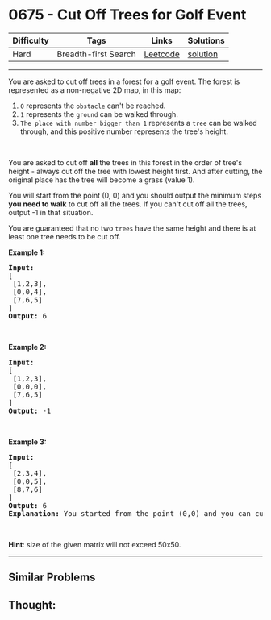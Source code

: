 # 0675 - Cut Off Trees for Golf Event

Difficulty  | Tags | Links | Solutions
----------- | ---- | ----- | -----
Hard | Breadth-first Search | [Leetcode](https://leetcode.com/problems/cut-off-trees-for-golf-event) | [solution](https://leetcode.com/problems/cut-off-trees-for-golf-event/solution/)


-----------

<p>You are asked to cut off trees in a forest for a golf event. The forest is represented as a non-negative 2D map, in this map:</p>

<ol>
	<li><code>0</code> represents the <code>obstacle</code> can&#39;t be reached.</li>
	<li><code>1</code> represents the <code>ground</code> can be walked through.</li>
	<li><code>The place with number bigger than 1</code> represents a <code>tree</code> can be walked through, and this positive number represents the tree&#39;s height.</li>
</ol>

<p>&nbsp;</p>

<p>You are asked to cut off <b>all</b> the trees in this forest in the order of tree&#39;s height - always cut off the tree with lowest height first. And after cutting, the original place has the tree will become a grass (value 1).</p>

<p>You will start from the point (0, 0) and you should output the minimum steps <b>you need to walk</b> to cut off all the trees. If you can&#39;t cut off all the trees, output -1 in that situation.</p>

<p>You are guaranteed that no two <code>trees</code> have the same height and there is at least one tree needs to be cut off.</p>

<p><b>Example 1:</b></p>

<pre>
<b>Input:</b> 
[
 [1,2,3],
 [0,0,4],
 [7,6,5]
]
<b>Output:</b> 6
</pre>

<p>&nbsp;</p>

<p><b>Example 2:</b></p>

<pre>
<b>Input:</b> 
[
 [1,2,3],
 [0,0,0],
 [7,6,5]
]
<b>Output:</b> -1
</pre>

<p>&nbsp;</p>

<p><b>Example 3:</b></p>

<pre>
<b>Input:</b> 
[
 [2,3,4],
 [0,0,5],
 [8,7,6]
]
<b>Output:</b> 6
<b>Explanation:</b> You started from the point (0,0) and you can cut off the tree in (0,0) directly without walking.
</pre>

<p>&nbsp;</p>

<p><b>Hint</b>: size of the given matrix will not exceed 50x50.</p>


-----------


## Similar Problems




## Thought:
